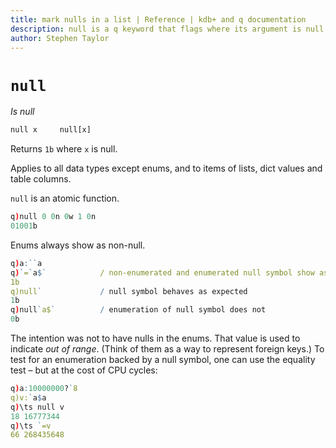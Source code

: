 ```yaml
---
title: mark nulls in a list | Reference | kdb+ and q documentation
description: null is a q keyword that flags where its argument is null.
author: Stephen Taylor
---
```

# `null`





_Is null_

```txt
null x     null[x]
```

Returns `1b` where `x` is null.

Applies to all data types except enums, and to items of lists, dict values and table columns.

`null` is an atomic function.

```q
q)null 0 0n 0w 1 0n
01001b
```

Enums always show as non-null.

```q
q)a:``a
q)`=`a$`            / non-enumerated and enumerated null symbol show as equivalent
1b
q)null`             / null symbol behaves as expected
1b
q)null`a$`          / enumeration of null symbol does not
0b
```

The intention was not to have nulls in the enums. That value is used to indicate _out of range_. (Think of them as a way to represent foreign keys.) To test for an enumeration backed by a null symbol, one can use the equality test – but at the cost of CPU cycles:

```q
q)a:10000000?`8
q)v:`a$a
q)\ts null v
18 16777344
q)\ts `=v
66 268435648
```


